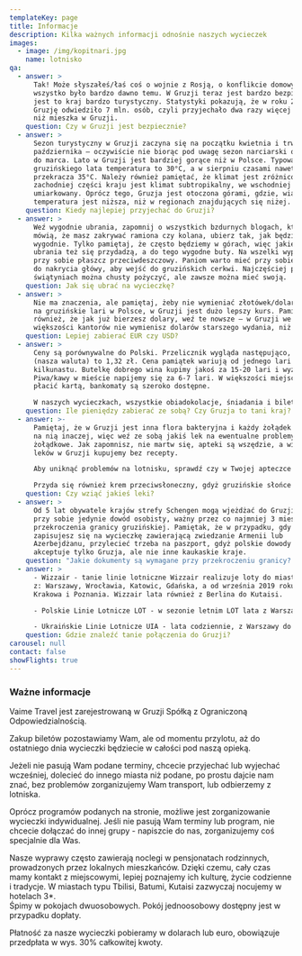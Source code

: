 ```yaml
---
templateKey: page
title: Informacje
description: Kilka ważnych informacji odnośnie naszych wycieczek
images:
  - image: /img/kopitnari.jpg
    name: lotnisko
qa:
  - answer: >
      Tak! Może słyszałeś/łaś coś o wojnie z Rosją, o konflikcie domowym, ale to
      wszystko było bardzo dawno temu. W Gruzji teraz jest bardzo bezpiecznie i
      jest to kraj bardzo turystyczny. Statystyki pokazują, że w roku 2017
      Gruzję odwiedziło 7 mln. osób, czyli przyjechało dwa razy więcej ludzi,
      niż mieszka w Gruzji.
    question: Czy w Gruzji jest bezpiecznie?
  - answer: >
      Sezon turystyczny w Gruzji zaczyna się na początku kwietnia i trwa do
      października – oczywiście nie biorąc pod uwagę sezon narciarski od grudnia
      do marca. Lato w Gruzji jest bardziej gorące niż w Polsce. Typowa dla
      gruzińskiego lata temperatura to 30°C, a w sierpniu czasami nawet
      przekracza 35°C. Należy również pamiętać, że klimat jest zróżnicowany – w
      zachodniej części kraju jest klimat subtropikalny, we wschodniej suchy i
      umiarkowany. Oprócz tego, Gruzja jest otoczona górami, gdzie, wiadomo
      temperatura jest niższa, niż w regionach znajdujących się niżej.
    question: Kiedy najlepiej przyjechać do Gruzji?
  - answer: >
      Weź wygodnie ubrania, zapomnij o wszystkich bzdurnych blogach, które
      mówią, że masz zakrywać ramiona czy kolana, ubierz tak, jak będzie Ci
      wygodnie. Tylko pamiętaj, że często będziemy w górach, więc jakieś ciepłe
      ubrania też się przydadzą, a do tego wygodne buty. Na wszelki wypadek miej
      przy sobie płaszcz przeciwdeszczowy. Paniom warto mieć przy sobie chustę
      do nakrycia główy, aby wejść do gruzińskich cerkwi. Najczęściej przy
      świątyniach można chusty pożyczyć, ale zawsze można mieć swoją.
    question: Jak się ubrać na wycieczkę?
  - answer: >
      Nie ma znaczenia, ale pamiętaj, żeby nie wymieniać złotówek/dolarów/euro
      na gruzińskie lari w Polsce, w Gruzji jest dużo lepszy kurs. Pamiętaj
      również, że jak już bierzesz dolary, weź te nowsze – w Gruzji we
      większości kantorów nie wymienisz dolarów starszego wydania, niż rok 2011.
    question: Lepiej zabierać EUR czy USD?
  - answer: >
      Ceny są porównywalne do Polski. Przelicznik wygląda następująco, 1 lari
      (nasza waluta) to 1,32 zł. Cena pamiątek wariują od jednego lari do
      kilkunastu. Butelkę dobrego wina kupimy jakoś za 15-20 lari i wyżej.
      Piwa/kawy w mieście napijemy się za 6-7 lari. W większości miejsc można
      płacić kartą, bankomaty są szeroko dostępne. 

      W naszych wycieczkach, wszystkie obiadokolacje, śniadania i bilety wstępu do wszystkich obiektów zwiedzania są wliczone w cenę.
    question: Ile pieniędzy zabierać ze sobą? Czy Gruzja to tani kraj?
  - answer: >-
      Pamiętaj, że w Gruzji jest inna flora bakteryjna i każdy żołądek reaguje
      na nią inaczej, więc weź ze sobą jakiś lek na ewentualne problemy
      żołądkowe. Jak zapomnisz, nie martw się, apteki są wszędzie, a większość
      leków w Gruzji kupujemy bez recepty. 

      Aby uniknąć problemów na lotnisku, sprawdź czy w Twojej apteczce nie ma leków, zawierających kodeinę. Kodeina jest zaliczana w Gruzji do środków narkotycznych i jej wwóz do kraju, w dowolnej postaci, jest zakazany.

      Przyda się również krem przeciwsłoneczny, gdyż gruzińskie słońce czasem bywa za ostre, i nie tylko na plaży.
    question: Czy wziąć jakieś leki?
  - answer: >
      Od 5 lat obywatele krajów strefy Schengen mogą wjeżdżać do Gruzji mając
      przy sobie jedynie dowód osobisty, ważny przez co najmniej 3 mies. od daty
      przekroczenia granicy gruzińskiej. Pamiętak, że w przypadku, gdy
      zapisujesz się na wycieczkę zawierającą zwiedzanie Armenii lub
      Azerbejdżanu, przylecieć trzeba na paszport, gdyż polskie dowody osobiste
      akceptuje tylko Gruzja, ale nie inne kaukaskie kraje. 
    question: "Jakie dokumenty są wymagane przy przekroczeniu granicy? "
  - answer: >
      - Wizzair - tanie linie lotniczne Wizzair realizuje loty do miasta Kutaisi
      z: Warszawy, Wrocławia, Katowic, Gdańska, a od września 2019 roku już z
      Krakowa i Poznania. Wizzair lata również z Berlina do Kutaisi. 

      - Polskie Linie Lotnicze LOT - w sezonie letnim LOT lata z Warszawy do Tbilisi prawie codziennie! 

      - Ukraińskie Linie Lotnicze UIA - lata codziennie, z Warszawy do Tbilisi z przesiadką w Kijowie. Loty Ukraińskich Linii Lotniczych można znaleźć również z Krakowa do Tbilisi. 
    question: Gdzie znaleźć tanie połączenia do Gruzji?
carousel: null
contact: false
showFlights: true
---
```

### **Ważne informacje**

Vaime Travel jest zarejestrowaną w Gruzji Spółką z Ograniczoną Odpowiedzialnością.

Zakup biletów pozostawiamy Wam, ale od momentu przylotu, aż do ostatniego dnia wycieczki będziecie w całości pod naszą opieką.

Jeżeli nie pasują Wam podane terminy, chcecie przyjechać lub wyjechać wcześniej, dolecieć do innego miasta niż podane, po prostu dajcie nam znać, bez problemów zorganizujemy Wam transport, lub odbierzemy z lotniska.

Oprócz programów podanych na stronie, możliwe jest zorganizowanie wycieczki indywidualnej. Jeśli nie pasują Wam terminy lub program, nie chcecie dołączać do innej grupy - napiszcie do nas, zorganizujemy coś specjalnie dla Was.

Nasze wyprawy często zawierają noclegi  w pensjonatach rodzinnych, prowadzonych przez lokalnych mieszkańców. Dzięki czemu, cały czas mamy kontakt z miejscowymi, lepiej poznajemy ich kulturę, życie codzienne i tradycje. W miastach typu Tbilisi, Batumi, Kutaisi zazwyczaj nocujemy w hotelach 3*.\
Śpimy w pokojach dwuosobowych. Pokój jednoosobowy dostępny jest w przypadku dopłaty.

Płatność za nasze wycieczki pobieramy w dolarach lub euro, obowiązuje przedpłata w wys. 30% całkowitej kwoty.